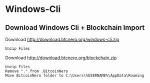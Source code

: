 # Windows-Cli

## Download Windows Cli + Blockchain Import

Download http://download.btcnero.org/windows-cli.zip
```
Unzip Files
```
Download http://download.btcnero.org/blockchain.zip
```
Unzip Files 
Remove "." from .BitcoinNero
Move BitcoinNero folder to C:\Users\%USERNAME%\AppData\Roaming
```
